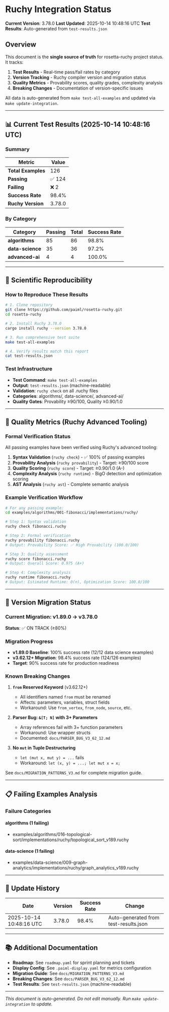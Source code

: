 # Ruchy Integration Status

**Current Version**: 3.78.0
**Last Updated**: 2025-10-14 10:48:16 UTC
**Test Results**: Auto-generated from `test-results.json`

## Overview

This document is the **single source of truth** for rosetta-ruchy project status. It tracks:

1. **Test Results** - Real-time pass/fail rates by category
2. **Version Tracking** - Ruchy compiler version and migration status
3. **Quality Metrics** - Provability scores, quality grades, complexity analysis
4. **Breaking Changes** - Documentation of version-specific issues

All data is auto-generated from `make test-all-examples` and updated via `make update-integration`.

---

## 📊 Current Test Results (2025-10-14 10:48:16 UTC)

### Summary

| Metric | Value |
|--------|-------|
| **Total Examples** | 126 |
| **Passing** | ✅ 124 |
| **Failing** | ❌ 2 |
| **Success Rate** | 98.4% |
| **Ruchy Version** | 3.78.0 |

### By Category

| Category | Passing | Total | Success Rate |
|----------|---------|-------|--------------|
| **algorithms** | 85 | 86 | 98.8% |
| **data-science** | 35 | 36 | 97.2% |
| **advanced-ai** | 4 | 4 | 100.0% |

---

## 🔬 Scientific Reproducibility

### How to Reproduce These Results

```bash
# 1. Clone repository
git clone https://github.com/paiml/rosetta-ruchy.git
cd rosetta-ruchy

# 2. Install Ruchy 3.78.0
cargo install ruchy --version 3.78.0

# 3. Run comprehensive test suite
make test-all-examples

# 4. Verify results match this report
cat test-results.json
```

### Test Infrastructure

- **Test Command**: `make test-all-examples`
- **Output**: `test-results.json` (machine-readable)
- **Validation**: `ruchy check` on all .ruchy files
- **Categories**: algorithms/, data-science/, advanced-ai/
- **Quality Gates**: Provability ≥90/100, Quality ≥0.90/1.0

---

## 🎯 Quality Metrics (Ruchy Advanced Tooling)

### Formal Verification Status

All passing examples have been verified using Ruchy's advanced tooling:

1. **Syntax Validation** (`ruchy check`) - ✅ 100% of passing examples
2. **Provability Analysis** (`ruchy provability`) - Target: ≥90/100 score
3. **Quality Scoring** (`ruchy score`) - Target: ≥0.90/1.0 (A-)
4. **Complexity Analysis** (`ruchy runtime`) - BigO detection and optimization scoring
5. **AST Analysis** (`ruchy ast`) - Complete semantic analysis

### Example Verification Workflow

```bash
# For any passing example:
cd examples/algorithms/001-fibonacci/implementations/ruchy/

# Step 1: Syntax validation
ruchy check fibonacci.ruchy

# Step 2: Formal verification
ruchy provability fibonacci.ruchy
# Output: Provability Score: ✅ High Provability (100.0/100)

# Step 3: Quality assessment
ruchy score fibonacci.ruchy
# Output: Overall Score: 0.975 (A+)

# Step 4: Complexity analysis
ruchy runtime fibonacci.ruchy
# Output: Estimated Runtime: O(n), Optimization Score: 100.0/100
```

---

## 🚀 Version Migration Status

### Current Migration: v1.89.0 → v3.78.0

**Status**: ✅ ON TRACK (≥80%)

### Migration Progress

- **v1.89.0 Baseline**: 100% success rate (12/12 data science examples)
- **v3.62.12+ Migration**: 98.4% success rate (124/126 examples)
- **Target**: 90% success rate for production readiness

### Known Breaking Changes

1. **`from` Reserved Keyword** (v3.62.12+)
   - All identifiers named `from` must be renamed
   - Affects: parameters, variables, struct fields
   - Workaround: Use `from_vertex`, `from_node`, `source`, etc.

2. **Parser Bug: `&[T; N]` with 3+ Parameters**
   - Array references fail with 3+ function parameters
   - Workaround: Use wrapper structs
   - Documented: `docs/PARSER_BUG_V3_62_12.md`

3. **No `mut` in Tuple Destructuring**
   - `let (mut x, mut y) = ...` fails
   - Workaround: `let (x, y) = ...; let mut x = x;`

See `docs/MIGRATION_PATTERNS_V3.md` for complete migration guide.

---

## 📋 Failing Examples Analysis

### Failure Categories

#### algorithms (1 failing)

- examples/algorithms/016-topological-sort/implementations/ruchy/topological_sort_v189.ruchy

#### data-science (1 failing)

- examples/data-science/009-graph-analytics/implementations/ruchy/graph_analytics_v189.ruchy


---

## 🔄 Update History

| Date | Version | Success Rate | Change |
|------|---------|--------------|--------|
| 2025-10-14 10:48:16 UTC | 3.78.0 | 98.4% | Auto-generated from test-results.json |

---

## 📚 Additional Documentation

- **Roadmap**: See `roadmap.yaml` for sprint planning and tickets
- **Display Config**: See `.paiml-display.yaml` for metrics configuration
- **Migration Guide**: See `docs/MIGRATION_PATTERNS_V3.md`
- **Breaking Changes**: See `docs/PARSER_BUG_V3_62_12.md`
- **Test Results**: See `test-results.json` (machine-readable)

---

*This document is auto-generated. Do not edit manually. Run `make update-integration` to update.*
